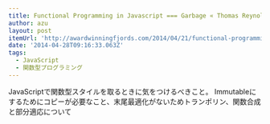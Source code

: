 ```yaml
---
title: Functional Programming in Javascript === Garbage « Thomas Reynolds
author: azu
layout: post
itemUrl: 'http://awardwinningfjords.com/2014/04/21/functional-programming-in-javascript-equals-garbage.html'
date: '2014-04-28T09:16:33.063Z'
tags:
  - JavaScript
  - 関数型プログラミング
---
```

JavaScriptで関数型スタイルを取るときに気をつけるべきこと。
Immutableにするためにコピーが必要なこと、末尾最適化がないためトランポリン、関数合成と部分適応について
